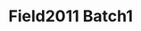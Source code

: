 # Field2011 Batch1
<a name="material" />
<script type="application/ld+json">

  {
    "@context": "https://schema.org/",
    "@type": "ChemicalSubstance",
    "http://purl.org/dc/terms/conformsTo":
      {
        "@type": "CreativeWork",
        "@id": "https://bioschemas.org/profiles/ChemicalSubstance/0.4-RELEASE/"
      },
    "@id": "https://egonw.github.io/nanowiki/nanowiki106.html#material",
    "name": "Field2011 Batch1",
    "sameAs: "http://127.0.0.1/mediawiki/index.php/Special:URIResolver/Field2011_Batch1"
  }
</script>

